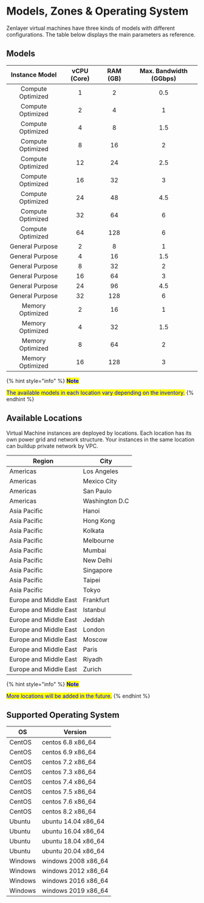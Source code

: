# Models, Zones & Operating System

Zenlayer virtual machines have three kinds of models with different configurations. The table below displays the main parameters as reference.&#x20;

## **Models**

|   Instance Model  | vCPU (Core) | RAM (GB) | Max. Bandwidth (GGbps) |
| :---------------: | :---------: | :------: | :--------------------: |
| Compute Optimized |      1      |     2    |           0.5          |
| Compute Optimized |      2      |     4    |            1           |
| Compute Optimized |      4      |     8    |           1.5          |
| Compute Optimized |      8      |    16    |            2           |
| Compute Optimized |      12     |    24    |           2.5          |
| Compute Optimized |      16     |    32    |            3           |
| Compute Optimized |      24     |    48    |           4.5          |
| Compute Optimized |      32     |    64    |            6           |
| Compute Optimized |      64     |    128   |            6           |
|  General Purpose  |      2      |     8    |            1           |
|  General Purpose  |      4      |    16    |           1.5          |
|  General Purpose  |      8      |    32    |            2           |
|  General Purpose  |      16     |    64    |            3           |
|  General Purpose  |      24     |    96    |           4.5          |
|  General Purpose  |      32     |    128   |            6           |
|  Memory Optimized |      2      |    16    |            1           |
|  Memory Optimized |      4      |    32    |           1.5          |
|  Memory Optimized |      8      |    64    |            2           |
|  Memory Optimized |      16     |    128   |            3           |

{% hint style="info" %}
<mark style="color:blue;">**Note**</mark>

<mark style="color:blue;">The available models in each location vary depending on the inventory.</mark>
{% endhint %}



## **Available Locations**

Virtual Machine instances are deployed by locations. Each location has its own power grid and network structure. Your instances in the same location can buildup private network by VPC.

| Region                 | City           |
| ---------------------- | -------------- |
| Americas               | Los Angeles    |
| Americas               | Mexico City    |
| Americas               | San Paulo      |
| Americas               | Washington D.C |
| Asia Pacific           | Hanoi          |
| Asia Pacific           | Hong Kong      |
| Asia Pacific           | Kolkata        |
| Asia Pacific           | Melbourne      |
| Asia Pacific           | Mumbai         |
| Asia Pacific           | New Delhi      |
| Asia Pacific           | Singapore      |
| Asia Pacific           | Taipei         |
| Asia Pacific           | Tokyo          |
| Europe and Middle East | Frankfurt      |
| Europe and Middle East | Istanbul       |
| Europe and Middle East | Jeddah         |
| Europe and Middle East | London         |
| Europe and Middle East | Moscow         |
| Europe and Middle East | Paris          |
| Europe and Middle East | Riyadh         |
| Europe and Middle East | Zurich         |

{% hint style="info" %}
<mark style="color:blue;">**Note**</mark>

<mark style="color:blue;">More locations will be added in the future.</mark>
{% endhint %}



## **Supported Operating System**

| OS      | Version              |
| ------- | -------------------- |
| CentOS  | centos 6.8 x86\_64   |
| CentOS  | centos 6.9 x86\_64   |
| CentOS  | centos 7.2 x86\_64   |
| CentOS  | centos 7.3 x86\_64   |
| CentOS  | centos 7.4 x86\_64   |
| CentOS  | centos 7.5 x86\_64   |
| CentOS  | centos 7.6 x86\_64   |
| CentOS  | centos 8.2 x86\_64   |
| Ubuntu  | ubuntu 14.04 x86\_64 |
| Ubuntu  | ubuntu 16.04 x86\_64 |
| Ubuntu  | ubuntu 18.04 x86\_64 |
| Ubuntu  | ubuntu 20.04 x86\_64 |
| Windows | windows 2008 x86\_64 |
| Windows | windows 2012 x86\_64 |
| Windows | windows 2016 x86\_64 |
| Windows | windows 2019 x86\_64 |

